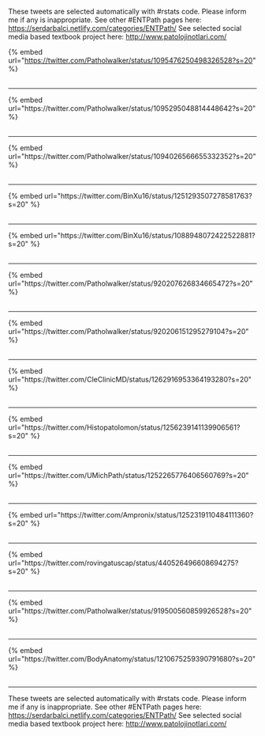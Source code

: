 

These tweets are selected automatically with #rstats code. Please inform me if any is inappropriate.
See other #ENTPath pages here: https://serdarbalci.netlify.com/categories/ENTPath/ 
See selected social media based textbook project here: http://www.patolojinotlari.com/

{% embed url="https://twitter.com/Patholwalker/status/1095476250498326528?s=20" %}<br>
<br>
<hr>
{% embed url="https://twitter.com/Patholwalker/status/1095295048814448642?s=20" %}<br>
<br>
<hr>
{% embed url="https://twitter.com/Patholwalker/status/1094026566655332352?s=20" %}<br>
<br>
<hr>
{% embed url="https://twitter.com/BinXu16/status/1251293507278581763?s=20" %}<br>
<br>
<hr>
{% embed url="https://twitter.com/BinXu16/status/1088948072422522881?s=20" %}<br>
<br>
<hr>
{% embed url="https://twitter.com/Patholwalker/status/920207626834665472?s=20" %}<br>
<br>
<hr>
{% embed url="https://twitter.com/Patholwalker/status/920206151295279104?s=20" %}<br>
<br>
<hr>
{% embed url="https://twitter.com/CleClinicMD/status/1262916953364193280?s=20" %}<br>
<br>
<hr>
{% embed url="https://twitter.com/Histopatolomon/status/1256239141139906561?s=20" %}<br>
<br>
<hr>
{% embed url="https://twitter.com/UMichPath/status/1252265776406560769?s=20" %}<br>
<br>
<hr>
{% embed url="https://twitter.com/Ampronix/status/1252319110484111360?s=20" %}<br>
<br>
<hr>
{% embed url="https://twitter.com/rovingatuscap/status/440526496608694275?s=20" %}<br>
<br>
<hr>
{% embed url="https://twitter.com/Patholwalker/status/919500560859926528?s=20" %}<br>
<br>
<hr>
{% embed url="https://twitter.com/BodyAnatomy/status/1210675259390791680?s=20" %}<br>
<br>
<hr>


These tweets are selected automatically with #rstats code. Please inform me if any is inappropriate.
See other #ENTPath pages here: https://serdarbalci.netlify.com/categories/ENTPath/ 
See selected social media based textbook project here: http://www.patolojinotlari.com/
